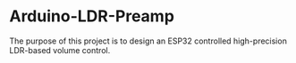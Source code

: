 # Arduino-LDR-Preamp

The purpose of this project is to design an ESP32 controlled high-precision LDR-based volume control.
